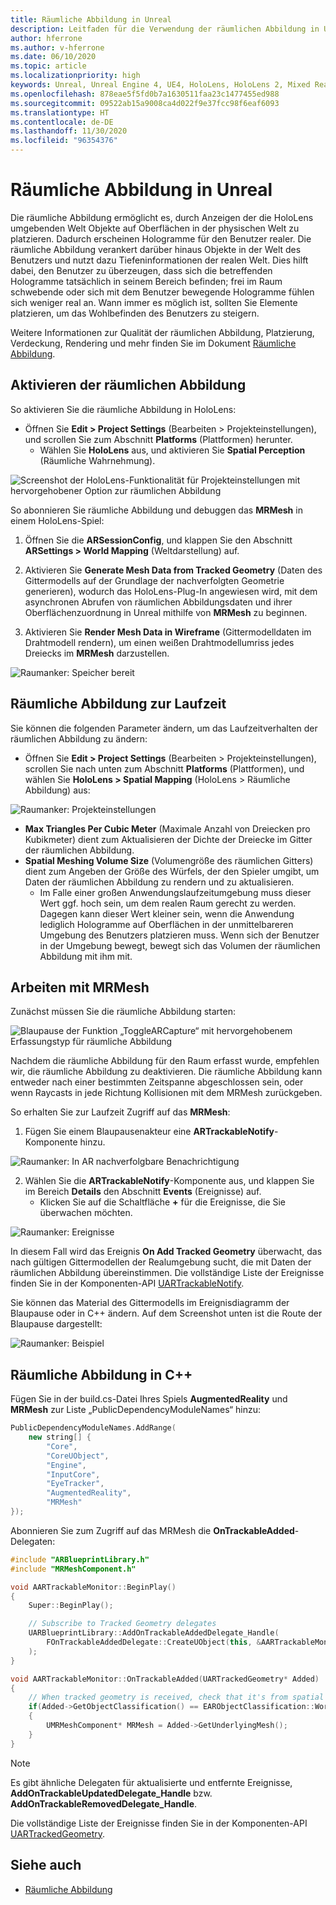 ```yaml
---
title: Räumliche Abbildung in Unreal
description: Leitfaden für die Verwendung der räumlichen Abbildung in Unreal
author: hferrone
ms.author: v-hferrone
ms.date: 06/10/2020
ms.topic: article
ms.localizationpriority: high
keywords: Unreal, Unreal Engine 4, UE4, HoloLens, HoloLens 2, Mixed Reality, Entwicklung, Features, Dokumentation, Leitfäden, Hologramme, räumliche Abbildung, Mixed Reality-Headset Windows Mixed Reality-Headset, Virtual Reality-Headset
ms.openlocfilehash: 878eae5f5fd0b7a1630511faa23c1477455ed988
ms.sourcegitcommit: 09522ab15a9008ca4d022f9e37fcc98f6eaf6093
ms.translationtype: HT
ms.contentlocale: de-DE
ms.lasthandoff: 11/30/2020
ms.locfileid: "96354376"
---
```

# <a name="spatial-mapping-in-unreal"></a>Räumliche Abbildung in Unreal

Die räumliche Abbildung ermöglicht es, durch Anzeigen der die HoloLens umgebenden Welt Objekte auf Oberflächen in der physischen Welt zu platzieren. Dadurch erscheinen Hologramme für den Benutzer realer. Die räumliche Abbildung verankert darüber hinaus Objekte in der Welt des Benutzers und nutzt dazu Tiefeninformationen der realen Welt. Dies hilft dabei, den Benutzer zu überzeugen, dass sich die betreffenden Hologramme tatsächlich in seinem Bereich befinden; frei im Raum schwebende oder sich mit dem Benutzer bewegende Hologramme fühlen sich weniger real an. Wann immer es möglich ist, sollten Sie Elemente platzieren, um das Wohlbefinden des Benutzers zu steigern.

Weitere Informationen zur Qualität der räumlichen Abbildung, Platzierung, Verdeckung, Rendering und mehr finden Sie im Dokument [Räumliche Abbildung](../../design/spatial-mapping.md).

## <a name="enabling-spatial-mapping"></a>Aktivieren der räumlichen Abbildung

So aktivieren Sie die räumliche Abbildung in HoloLens:
- Öffnen Sie **Edit > Project Settings** (Bearbeiten > Projekteinstellungen), und scrollen Sie zum Abschnitt **Platforms** (Plattformen) herunter.    
    + Wählen Sie **HoloLens** aus, und aktivieren Sie **Spatial Perception** (Räumliche Wahrnehmung).

![Screenshot der HoloLens-Funktionalität für Projekteinstellungen mit hervorgehobener Option zur räumlichen Abbildung](images/unreal-spatial-mapping-img-01.png)

So abonnieren Sie räumliche Abbildung und debuggen das **MRMesh** in einem HoloLens-Spiel:
1. Öffnen Sie die **ARSessionConfig**, und klappen Sie den Abschnitt **ARSettings > World Mapping** (Weltdarstellung) auf. 

2. Aktivieren Sie **Generate Mesh Data from Tracked Geometry** (Daten des Gittermodells auf der Grundlage der nachverfolgten Geometrie generieren), wodurch das HoloLens-Plug-In angewiesen wird, mit dem asynchronen Abrufen von räumlichen Abbildungsdaten und ihrer Oberflächenzuordnung in Unreal mithilfe von **MRMesh** zu beginnen. 
3. Aktivieren Sie **Render Mesh Data in Wireframe** (Gittermodelldaten im Drahtmodell rendern), um einen weißen Drahtmodellumriss jedes Dreiecks im **MRMesh** darzustellen. 

![Raumanker: Speicher bereit](images/unreal-spatialmapping-arsettings.PNG)


## <a name="spatial-mapping-at-runtime"></a>Räumliche Abbildung zur Laufzeit
Sie können die folgenden Parameter ändern, um das Laufzeitverhalten der räumlichen Abbildung zu ändern:

- Öffnen Sie **Edit > Project Settings** (Bearbeiten > Projekteinstellungen), scrollen Sie nach unten zum Abschnitt **Platforms** (Plattformen), und wählen Sie **HoloLens > Spatial Mapping** (HoloLens > Räumliche Abbildung) aus: 

![Raumanker: Projekteinstellungen](images/unreal-spatialmapping-projectsettings.PNG)

- **Max Triangles Per Cubic Meter** (Maximale Anzahl von Dreiecken pro Kubikmeter) dient zum Aktualisieren der Dichte der Dreiecke im Gitter der räumlichen Abbildung.  
- **Spatial Meshing Volume Size** (Volumengröße des räumlichen Gitters) dient zum Angeben der Größe des Würfels, der den Spieler umgibt, um Daten der räumlichen Abbildung zu rendern und zu aktualisieren.  
    + Im Falle einer großen Anwendungslaufzeitumgebung muss dieser Wert ggf. hoch sein, um dem realen Raum gerecht zu werden.  Dagegen kann dieser Wert kleiner sein, wenn die Anwendung lediglich Hologramme auf Oberflächen in der unmittelbareren Umgebung des Benutzers platzieren muss. Wenn sich der Benutzer in der Umgebung bewegt, bewegt sich das Volumen der räumlichen Abbildung mit ihm mit. 

## <a name="working-with-mrmesh"></a>Arbeiten mit MRMesh

Zunächst müssen Sie die räumliche Abbildung starten:

![Blaupause der Funktion „ToggleARCapture“ mit hervorgehobenem Erfassungstyp für räumliche Abbildung](images/unreal-spatial-mapping-img-02.png)

Nachdem die räumliche Abbildung für den Raum erfasst wurde, empfehlen wir, die räumliche Abbildung zu deaktivieren.  Die räumliche Abbildung kann entweder nach einer bestimmten Zeitspanne abgeschlossen sein, oder wenn Raycasts in jede Richtung Kollisionen mit dem MRMesh zurückgeben.

So erhalten Sie zur Laufzeit Zugriff auf das **MRMesh**:
1. Fügen Sie einem Blaupausenakteur eine **ARTrackableNotify**-Komponente hinzu. 

![Raumanker: In AR nachverfolgbare Benachrichtigung](images/unreal-spatialmapping-artrackablenotify.PNG)

2. Wählen Sie die **ARTrackableNotify**-Komponente aus, und klappen Sie im Bereich **Details** den Abschnitt **Events** (Ereignisse) auf. 
    - Klicken Sie auf die Schaltfläche **+** für die Ereignisse, die Sie überwachen möchten. 

![Raumanker: Ereignisse](images/unreal-spatialmapping-events.PNG)

In diesem Fall wird das Ereignis **On Add Tracked Geometry** überwacht, das nach gültigen Gittermodellen der Realumgebung sucht, die mit Daten der räumlichen Abbildung übereinstimmen. Die vollständige Liste der Ereignisse finden Sie in der Komponenten-API [UARTrackableNotify](https://docs.unrealengine.com/API/Runtime/AugmentedReality/UARTrackableNotifyComponent/index.html). 

Sie können das Material des Gittermodells im Ereignisdiagramm der Blaupause oder in C++ ändern. Auf dem Screenshot unten ist die Route der Blaupause dargestellt: 

![Raumanker: Beispiel](images/unreal-spatialmapping-example.PNG)

## <a name="spatial-mapping-in-c"></a>Räumliche Abbildung in C++

Fügen Sie in der build.cs-Datei Ihres Spiels **AugmentedReality** und **MRMesh** zur Liste „PublicDependencyModuleNames“ hinzu:

```cpp
PublicDependencyModuleNames.AddRange(
    new string[] {
        "Core",
        "CoreUObject",
        "Engine",
        "InputCore",    
        "EyeTracker",
        "AugmentedReality",
        "MRMesh"
});
```

Abonnieren Sie zum Zugriff auf das MRMesh die **OnTrackableAdded**-Delegaten:

```cpp
#include "ARBlueprintLibrary.h"
#include "MRMeshComponent.h"

void AARTrackableMonitor::BeginPlay()
{
    Super::BeginPlay();

    // Subscribe to Tracked Geometry delegates
    UARBlueprintLibrary::AddOnTrackableAddedDelegate_Handle(
        FOnTrackableAddedDelegate::CreateUObject(this, &AARTrackableMonitor::OnTrackableAdded)
    );
}

void AARTrackableMonitor::OnTrackableAdded(UARTrackedGeometry* Added)
{
    // When tracked geometry is received, check that it's from spatial mapping
    if(Added->GetObjectClassification() == EARObjectClassification::World)
    {
        UMRMeshComponent* MRMesh = Added->GetUnderlyingMesh();
    }
}
```

> [!NOTE]
> Es gibt ähnliche Delegaten für aktualisierte und entfernte Ereignisse, **AddOnTrackableUpdatedDelegate_Handle** bzw. **AddOnTrackableRemovedDelegate_Handle**.
>
> Die vollständige Liste der Ereignisse finden Sie in der Komponenten-API [UARTrackedGeometry](https://docs.unrealengine.com/API/Runtime/AugmentedReality/UARTrackedGeometry/index.html).

## <a name="see-also"></a>Siehe auch
* [Räumliche Abbildung](../../design/spatial-mapping.md)
